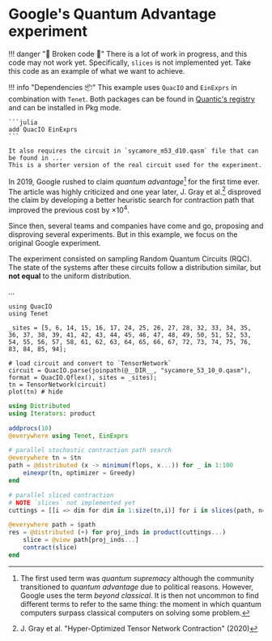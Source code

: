 # Google's Quantum Advantage experiment

!!! danger "🚧 Broken code 🚧"
    There is a lot of work in progress, and this code may not work yet.
    Specifically, `slices` is not implemented yet.
    Take this code as an example of what we want to achieve.

!!! info "Dependencies 📦"
    This example uses `QuacIO` and `EinExprs` in combination with `Tenet`.
    Both packages can be found in [Quantic's registry](https://github.com/bsc-quantic/Registry) and can be installed in Pkg mode.

    ```julia
    add QuacIO EinExprs
    ```

    It also requires the circuit in `sycamore_m53_d10.qasm` file that can be found in ...
    This is a shorter version of the real circuit used for the experiment.

In 2019, Google rushed to claim _quantum advantage_[^1] for the first time ever.
The article was highly criticized and one year later, J. Gray et al.[^2] disproved the claim by developing a better heuristic search for contraction path that improved the previous cost by $\times 10^4$.

[^1]: The first used term was _quantum supremacy_ although the community transitioned to _quantum advantage_ due to political reasons. However, Google uses the term _beyond classical_. It is then not uncommon to find different terms to refer to the same thing: the moment in which quantum computers surpass classical computers on solving some problem.

[^2]: J. Gray et al. "Hyper-Optimized Tensor Network Contraction" (2020)

Since then, several teams and companies have come and go, proposing and disproving several experiments. But in this example, we focus on the original Google experiment.

The experiment consisted on sampling Random Quantum Circuits (RQC). The state of the systems after these circuits follow a distribution similar, but **not equal** to the uniform distribution.

...

```@example circuit
using QuacIO
using Tenet

_sites = [5, 6, 14, 15, 16, 17, 24, 25, 26, 27, 28, 32, 33, 34, 35, 36, 37, 38, 39, 41, 42, 43, 44, 45, 46, 47, 48, 49, 50, 51, 52, 53, 54, 55, 56, 57, 58, 61, 62, 63, 64, 65, 66, 67, 72, 73, 74, 75, 76, 83, 84, 85, 94];

# load circuit and convert to `TensorNetwork`
circuit = QuacIO.parse(joinpath(@__DIR__, "sycamore_53_10_0.qasm"), format = QuacIO.Qflex(), sites = _sites);
tn = TensorNetwork(circuit)
plot(tn) # hide
```

```julia
using Distributed
using Iterators: product

addprocs(10)
@everywhere using Tenet, EinExprs

# parallel stochastic contraction path search
@everywhere tn = $tn
path = @distributed (x -> minimum(flops, x...)) for _ in 1:100
    einexpr(tn, optimizer = Greedy)
end

# parallel sliced contraction
# NOTE `slices` not implemented yet
cuttings = [[i => dim for dim in 1:size(tn,i)] for i in slices(path, n=10)]

@everywhere path = $path
res = @distributed (+) for proj_inds in product(cuttings...)
    slice = @view path[proj_inds...]
    contract(slice)
end
```
